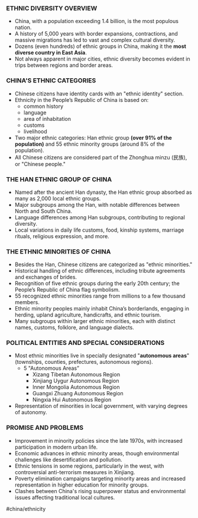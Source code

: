 ### ETHNIC DIVERSITY OVERVIEW
- China, with a population exceeding 1.4 billion, is the most populous nation.
- A history of 5,000 years with border expansions, contractions, and massive migrations has led to vast and complex cultural diversity.
- Dozens (even hundreds) of ethnic groups in China, making it the **most diverse country in East Asia**.
- Not always apparent in major cities, ethnic diversity becomes evident in trips between regions and border areas.

### CHINA'S ETHNIC CATEGORIES
- Chinese citizens have identity cards with an "ethnic identity" section.
- Ethnicity in the People’s Republic of China is based on: 
	- common history
	- language
	- area of inhabitation
	- customs
	- livelihood
- Two major ethnic categories: Han ethnic group **(over 91% of the population)** and 55 ethnic minority groups (around 8% of the population).
- All Chinese citizens are considered part of the Zhonghua minzu (民族), or "Chinese people."

### THE HAN ETHNIC GROUP OF CHINA
- Named after the ancient Han dynasty, the Han ethnic group absorbed as many as 2,000 local ethnic groups.
- Major subgroups among the Han, with notable differences between North and South China.
- Language differences among Han subgroups, contributing to regional diversity.
- Local variations in daily life customs, food, kinship systems, marriage rituals, religious expression, and more.

### THE ETHNIC MINORITIES OF CHINA
- Besides the Han, Chinese citizens are categorized as "ethnic minorities."
- Historical handling of ethnic differences, including tribute agreements and exchanges of brides.
- Recognition of five ethnic groups during the early 20th century; the People’s Republic of China flag symbolism.
- 55 recognized ethnic minorities range from millions to a few thousand members.
- Ethnic minority peoples mainly inhabit China’s borderlands, engaging in herding, upland agriculture, handicrafts, and ethnic tourism.
- Many subgroups within larger ethnic minorities, each with distinct names, customs, folklore, and language dialects.

### POLITICAL ENTITIES AND SPECIAL CONSIDERATIONS
- Most ethnic minorities live in specially designated "**autonomous areas**" (townships, counties, prefectures, autonomous regions).
	- 5 "Autonomous Areas” 
		- Xizang Tibetan Autonomous Region
		- Xinjiang Uygur Autonomous Region
		- Inner Mongolia Autonomous Region
		- Guangxi Zhuang Autonomous Region
		- Ningxia Hui Autonomous Region
- Representation of minorities in local government, with varying degrees of autonomy.

### PROMISE AND PROBLEMS
- Improvement in minority policies since the late 1970s, with increased participation in modern urban life.
- Economic advances in ethnic minority areas, though environmental challenges like desertification and pollution.
- Ethnic tensions in some regions, particularly in the west, with controversial anti-terrorism measures in Xinjiang.
- Poverty elimination campaigns targeting minority areas and increased representation in higher education for minority groups.
- Clashes between China's rising superpower status and environmental issues affecting traditional local cultures.

#china/ethnicity